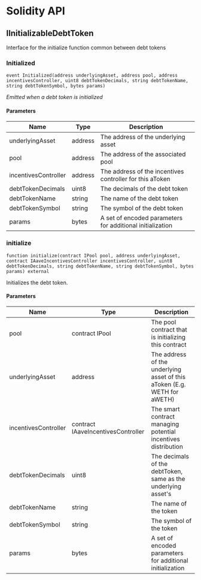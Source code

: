 # Solidity API

## IInitializableDebtToken

Interface for the initialize function common between debt tokens

### Initialized

```solidity
event Initialized(address underlyingAsset, address pool, address incentivesController, uint8 debtTokenDecimals, string debtTokenName, string debtTokenSymbol, bytes params)
```

_Emitted when a debt token is initialized_

#### Parameters

| Name | Type | Description |
| ---- | ---- | ----------- |
| underlyingAsset | address | The address of the underlying asset |
| pool | address | The address of the associated pool |
| incentivesController | address | The address of the incentives controller for this aToken |
| debtTokenDecimals | uint8 | The decimals of the debt token |
| debtTokenName | string | The name of the debt token |
| debtTokenSymbol | string | The symbol of the debt token |
| params | bytes | A set of encoded parameters for additional initialization |

### initialize

```solidity
function initialize(contract IPool pool, address underlyingAsset, contract IAaveIncentivesController incentivesController, uint8 debtTokenDecimals, string debtTokenName, string debtTokenSymbol, bytes params) external
```

Initializes the debt token.

#### Parameters

| Name | Type | Description |
| ---- | ---- | ----------- |
| pool | contract IPool | The pool contract that is initializing this contract |
| underlyingAsset | address | The address of the underlying asset of this aToken (E.g. WETH for aWETH) |
| incentivesController | contract IAaveIncentivesController | The smart contract managing potential incentives distribution |
| debtTokenDecimals | uint8 | The decimals of the debtToken, same as the underlying asset's |
| debtTokenName | string | The name of the token |
| debtTokenSymbol | string | The symbol of the token |
| params | bytes | A set of encoded parameters for additional initialization |

